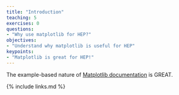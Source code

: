 ```yaml
---
title: "Introduction"
teaching: 5
exercises: 0
questions:
- "Why use matplotlib for HEP?"
objectives:
- "Understand why matplotlib is useful for HEP"
keypoints:
- "Matplotlib is great for HEP!"
---
```

The example-based nature of [Matplotlib documentation](https://matplotlib.org/) is GREAT.

{% include links.md %}

